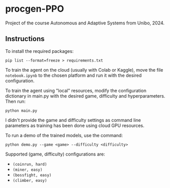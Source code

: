 # procgen-PPO
Project of the course Autonomous and Adaptive Systems from Unibo, 2024.

## Instructions

To install the required packages:

```
pip list --format=freeze > requirements.txt
```

To train the agent on the cloud (usually with Colab or Kaggle), move the file ``notebook.ipynb`` to the chosen platform and run it with the desired configuration.

To train the agent using "local" resources, modify the configuration dictionary in main.py with the desired game, difficulty and hyperparameters.
Then run:

```
python main.py 
```

I didn't provide the game and difficulty settings as command line parameters as training has been done using cloud GPU resources.

To run a demo of the trained models, use the command:

```
python demo.py --game <game> --difficulty <difficulty>
```

Supported (game, difficulty) configurations are:

* ``(coinrun, hard)``
* ``(miner, easy)``
* ``(bossfight, easy)``
* ``(climber, easy)``

